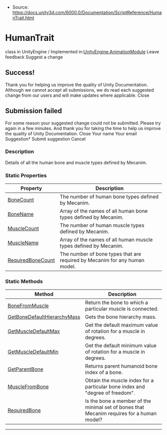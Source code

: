 * Source: https://docs.unity3d.com/6000.0/Documentation/ScriptReference/HumanTrait.html

# HumanTrait
class in UnityEngine
/
Implemented in:[UnityEngine.AnimationModule](https://docs.unity3d.com/6000.0/Documentation/ScriptReference/UnityEngine.AnimationModule.html)
Leave feedback
Suggest a change
## Success!
Thank you for helping us improve the quality of Unity Documentation. Although we cannot accept all submissions, we do read each suggested change from our users and will make updates where applicable.
Close
## Submission failed
For some reason your suggested change could not be submitted. Please <a>try again</a> in a few minutes. And thank you for taking the time to help us improve the quality of Unity Documentation.
Close
Your name Your email Suggestion* Submit suggestion
Cancel
### Description
Details of all the human bone and muscle types defined by Mecanim.
### Static Properties
Property | Description  
---|---  
[BoneCount](https://docs.unity3d.com/6000.0/Documentation/ScriptReference/HumanTrait.BoneCount.html) | The number of human bone types defined by Mecanim.  
[BoneName](https://docs.unity3d.com/6000.0/Documentation/ScriptReference/HumanTrait.BoneName.html) | Array of the names of all human bone types defined by Mecanim.  
[MuscleCount](https://docs.unity3d.com/6000.0/Documentation/ScriptReference/HumanTrait.MuscleCount.html) | The number of human muscle types defined by Mecanim.  
[MuscleName](https://docs.unity3d.com/6000.0/Documentation/ScriptReference/HumanTrait.MuscleName.html) | Array of the names of all human muscle types defined by Mecanim.  
[RequiredBoneCount](https://docs.unity3d.com/6000.0/Documentation/ScriptReference/HumanTrait.RequiredBoneCount.html) | The number of bone types that are required by Mecanim for any human model.  
### Static Methods
Method | Description  
---|---  
[BoneFromMuscle](https://docs.unity3d.com/6000.0/Documentation/ScriptReference/HumanTrait.BoneFromMuscle.html) | Return the bone to which a particular muscle is connected.  
[GetBoneDefaultHierarchyMass](https://docs.unity3d.com/6000.0/Documentation/ScriptReference/HumanTrait.GetBoneDefaultHierarchyMass.html) | Gets the bone hierarchy mass.  
[GetMuscleDefaultMax](https://docs.unity3d.com/6000.0/Documentation/ScriptReference/HumanTrait.GetMuscleDefaultMax.html) | Get the default maximum value of rotation for a muscle in degrees.  
[GetMuscleDefaultMin](https://docs.unity3d.com/6000.0/Documentation/ScriptReference/HumanTrait.GetMuscleDefaultMin.html) | Get the default minimum value of rotation for a muscle in degrees.  
[GetParentBone](https://docs.unity3d.com/6000.0/Documentation/ScriptReference/HumanTrait.GetParentBone.html) | Returns parent humanoid bone index of a bone.  
[MuscleFromBone](https://docs.unity3d.com/6000.0/Documentation/ScriptReference/HumanTrait.MuscleFromBone.html) | Obtain the muscle index for a particular bone index and "degree of freedom".  
[RequiredBone](https://docs.unity3d.com/6000.0/Documentation/ScriptReference/HumanTrait.RequiredBone.html) | Is the bone a member of the minimal set of bones that Mecanim requires for a human model?  
* * *
